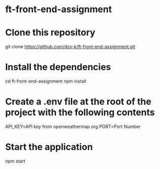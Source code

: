 # ft-front-end-assignment

# Clone this repository
git clone https://github.com/dcv-k/ft-front-end-assignment.git

# Install the dependencies
cd ft-front-end-assignment
npm install

# Create a .env file at the root of the project with the following contents
API_KEY=API key from openweathermap.org
PORT=Port Number

# Start the application
npm start
